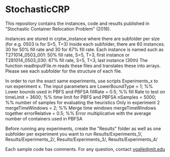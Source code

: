 # StochasticCRP

This repository contains the instances, code and results published in "Stochastic Container Relocation Problem" (2016).

Instances are stored in crptw_instance where there are subfolder per size (for e.g. 0503 is for S=5, T=3)
Inside each subfolder, there are 60 instances. 30 for 50% fill rate and 30 for 67% fill rate.
Each instance is named such as T271014_0503_001: 50% fill rate, S=5, T=3, first instance
or T281014_0503_030: 67% fill rate, S=5, T=3, last instance (30th)
The function readInputFile.m reads these files and translates these into arrays. Please see each subfolder for the structure of each file.

In order to run the exact same experiments, use scripts Experiments_x to run experiment x.
The input parameters are
LowerBoundType = 1; %% Lower bounds used in PBFS and PBFSA
fillRate = 0.5; %% fill Rate to test on
timeLimit = 3600; %% time limit for PBFS and PBFSA
nSamples = 5000; %% number of samples for evaluating the heuristics
Only in experiment 2
mergeTimeWindows = 2; %% Merge time windows mergeTimeWindows together
errorRelative = 0.5; %% Error multiplicative with the average number of containers used in PBFSA

Before running any experiments, create the "Results" folder as well as one subfolder per experiment you want to run
Results/Experiments_1/, Results/Experiments_2/, Results/Experiments_3/, Results/Experiments_4/

Each sample code has comments. For any question, contact vgalle@mit.edu
